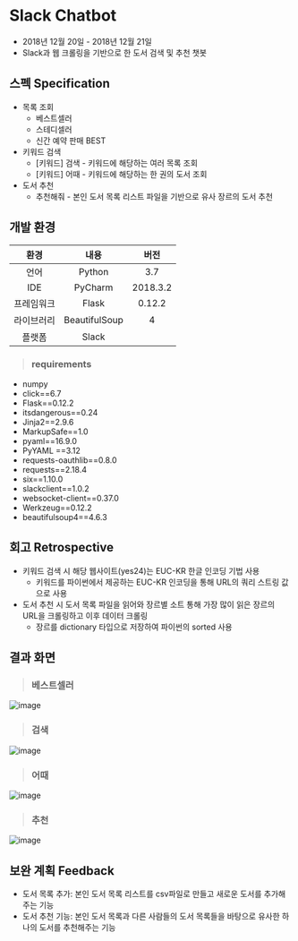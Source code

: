 # Slack Chatbot 
- 2018년 12월 20일 - 2018년 12월 21일  
- Slack과 웹 크롤링을 기반으로 한 도서 검색 및 추천 챗봇

## 스펙 Specification
- 목록 조회
    - 베스트셀러
    - 스테디셀러
    - 신간 예약 판매 BEST
- 키워드 검색
    - [키워드] 검색 - 키워드에 해당하는 여러 목록 조회 
    - [키워드] 어때 - 키워드에 해당하는 한 권의 도서 조회
- 도서 추천
    - 추천해줘 - 본인 도서 목록 리스트 파일을 기반으로 유사 장르의 도서 추천

## 개발 환경
| 환경 | 내용 | 버전 |
|:-----:| :-----: | :----: |
| 언어 | Python | 3.7 |
| IDE  | PyCharm | 2018.3.2 |
| 프레임워크  | Flask | 0.12.2 | 
|라이브러리| BeautifulSoup | 4 |
|플랫폼| Slack |  |

> ### requirements
- numpy
- click==6.7
- Flask==0.12.2
- itsdangerous==0.24
- Jinja2==2.9.6
- MarkupSafe==1.0
- pyaml==16.9.0
- PyYAML ==3.12
- requests-oauthlib==0.8.0
- requests==2.18.4
- six==1.10.0
- slackclient==1.0.2
- websocket-client==0.37.0
- Werkzeug==0.12.2
- beautifulsoup4==4.6.3

## 회고 Retrospective
- 키워드 검색 시 해당 웹사이트(yes24)는 EUC-KR 한글 인코딩 기법 사용
    - 키워드를 파이썬에서 제공하는 EUC-KR 인코딩을 통해 URL의 쿼리 스트링 값으로 사용
- 도서 추천 시 도서 목록 파일을 읽어와 장르별 소트 통해 가장 많이 읽은 장르의 URL을 크롤링하고 이후 데이터 크롤링
    - 장르를 dictionary 타입으로 저장하여 파이썬의 sorted 사용

## 결과 화면
> ### 베스트셀러
![image](https://user-images.githubusercontent.com/30440457/50330661-678ec880-053f-11e9-9a2e-879c2bdf7ce2.png)
> ### 검색
![image](https://user-images.githubusercontent.com/30440457/50329265-c7827080-0539-11e9-8cc7-c05b316aed77.png)
> ### 어때
![image](https://user-images.githubusercontent.com/30440457/50330127-74122180-053d-11e9-8f15-a57837cc90f0.png)
> ### 추천
![image](https://user-images.githubusercontent.com/30440457/50329190-65c20680-0539-11e9-841f-0aae5de9c998.png)

## 보완 계획 Feedback
- 도서 목록 추가: 본인 도서 목록 리스트를 csv파일로 만들고 새로운 도서를 추가해주는 기능
- 도서 추천 기능: 본인 도서 목록과 다른 사람들의 도서 목록들을 바탕으로 유사한 하나의 도서를 추천해주는 기능

